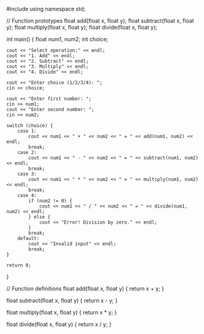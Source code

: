 #include <iostream>
using namespace std;

// Function prototypes
float add(float x, float y);
float subtract(float x, float y);
float multiply(float x, float y);
float divide(float x, float y);

int main() {
    float num1, num2;
    int choice;

    cout << "Select operation:" << endl;
    cout << "1. Add" << endl;
    cout << "2. Subtract" << endl;
    cout << "3. Multiply" << endl;
    cout << "4. Divide" << endl;

    cout << "Enter choice (1/2/3/4): ";
    cin >> choice;

    cout << "Enter first number: ";
    cin >> num1;
    cout << "Enter second number: ";
    cin >> num2;

    switch (choice) {
        case 1:
            cout << num1 << " + " << num2 << " = " << add(num1, num2) << endl;
            break;
        case 2:
            cout << num1 << " - " << num2 << " = " << subtract(num1, num2) << endl;
            break;
        case 3:
            cout << num1 << " * " << num2 << " = " << multiply(num1, num2) << endl;
            break;
        case 4:
            if (num2 != 0) {
                cout << num1 << " / " << num2 << " = " << divide(num1, num2) << endl;
            } else {
                cout << "Error! Division by zero." << endl;
            }
            break;
        default:
            cout << "Invalid input" << endl;
            break;
    }

    return 0;
}

// Function definitions
float add(float x, float y) {
    return x + y;
}

float subtract(float x, float y) {
    return x - y;
}

float multiply(float x, float y) {
    return x * y;
}

float divide(float x, float y) {
    return x / y;
}
